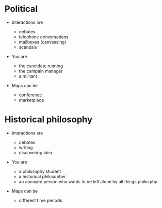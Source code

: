 # Political
- interactions are
    - debates
    - telephone conversations
    - mailboxes (canvassing)
    - scandals

- You are
    - the candidate running
    - the campain manager
    - a militant

- Maps can be
    - conference
    - marketplace

# Historical philosophy
- interactions are 
    - debates
    - writing
    - discovering idea

- You are
    - a philosophy student
    - a historical philosopher
    - an annoyed person who wants to be left alone by all things philosphy

- Maps can be
    - different time periods
    